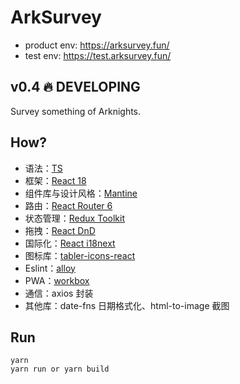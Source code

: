 # ArkSurvey

- product env: https://arksurvey.fun/
- test env: https://test.arksurvey.fun/

## v0.4 🔥 DEVELOPING

Survey something of Arknights.

## How?

- 语法：[TS](https://www.typescriptlang.org/docs/handbook/intro.html)
- 框架：[React 18](https://zh-hans.reactjs.org/docs/getting-started.html)
- 组件库与设计风格：[Mantine](https://mantine.dev/core/app-shell/)
- 路由：[React Router 6](https://reactrouter.com/docs/en/v6/getting-started/overview)
- 状态管理：[Redux Toolkit](https://redux-toolkit.js.org/tutorials/quick-start)
- 拖拽：[React DnD](https://react-dnd.github.io/react-dnd/about)
- 国际化：[React i18next](https://react.i18next.com/)
- 图标库：[tabler-icons-react](https://tabler-icons.io/)
- Eslint：[alloy](https://github.com/AlloyTeam/eslint-config-alloy)
- PWA：[workbox](https://web.dev/learn/pwa/workbox/)
- 通信：axios 封装
- 其他库：date-fns 日期格式化、html-to-image 截图

## Run

```
yarn
yarn run or yarn build
```
